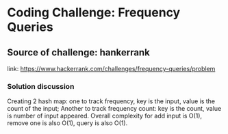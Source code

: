 # Coding Challenge: Frequency Queries
                   
## Source of challenge: hankerrank
link: https://www.hackerrank.com/challenges/frequency-queries/problem

### Solution discussion
Creating 2 hash map: one to track frequency, key is the input, value is the count of the input;
Another to track frequency count: key is the count, value is number of input appeared.
Overall complexity for add input is O(1), remove one is also O(1), query is also O(1).